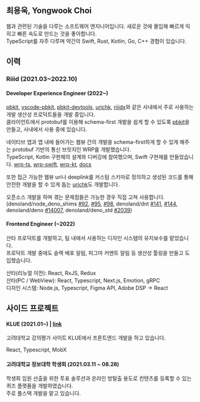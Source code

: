 ## 최용욱, Yongwook Choi

웹과 관련된 기술을 다루는 소프트웨어 엔지니어입니다. 새로운 것에 몰입해 빠르게 익히고 빠른 속도로 만드는 것을 좋아합니다.  
TypeScript를 자주 다루며 약간의 Swift, Rust, Kotlin, Go, C++ 경험이 있습니다.  

## 이력

### Riiid (2021.03~2022.10)

#### Developer Experience Engineer (2022~)

[pbkit](https://github.com/pbkit/pbkit), [vscode-pbkit](https://github.com/pbkit/vscode-pbkit), [pbkit-devtools](https://github.com/pbkit/pbkit-devtools), [urichk](https://github.com/riiid/urichk), [riiidx](https://github.com/riiid/riiidx)와 같은 사내에서 주로 사용하는 개발 생산성 프로덕트들을 개발 중입니다.  
클라이언트에서 protobuf를 이용해 schema-first 개발을 쉽게 할 수 있도록 [pbkit](https://github.com/pbkit)을 만들고, 사내에서 사용 중에 있습니다.  

네이티브 앱과 앱 내에 들어가는 웹뷰 간의 개발을 schema-first하게 할 수 있게 해주는 protobuf 기반의 통신 브릿지인 WRP를 개발했습니다.  
TypeScript, Kotlin 구현체의 설계와 디버깅에 참여했으며, Swift 구현체를 만들었습니다. [wrp-ts](https://github.com/pbkit/wrp-ts), [wrp-swift](https://github.com/pbkit/wrp-swift), [wrp-kt](https://github.com/pbkit/wrp-kt), [docs](https://wrp.deno.dev)  

또한 접근 가능한 웹뷰 uri나 deeplink를 커스텀 스키마로 정의하고 생성된 코드를 통해 안전한 개발을 할 수 있게 돕는 [urichk](https://github.com/riiid/urichk)도 개발합니다.

오픈소스 개발을 하며 겪는 문제점들은 가능한 경우 직접 고쳐 사용합니다. \
(denoland/node_deno_shims [#92](https://github.com/denoland/node_deno_shims/pull/92), [#95](https://github.com/denoland/node_deno_shims/pull/95), [#98](https://github.com/denoland/node_deno_shims/pull/98), denoland/dnt [#141](https://github.com/denoland/dnt/pull/141), [#144](https://github.com/denoland/dnt/pull/144), denoland/deno [#14007](https://github.com/denoland/deno/pull/14007), denoland/deno_std [#2039](https://github.com/denoland/deno_std/pull/2039))

#### Frontend Engineer (~2022)

산타 프로덕트를 개발하고, 팀 내에서 사용하는 디자인 시스템의 유지보수를 맡았습니다.\
프로덕트 개발 중에도 슬랙 배포 알림, 피그마 커멘트 알림 등 생산성 툴링을 만들고 도입했습니다.

산타(리뉴얼 이전): React, RxJS, Redux  
산타(PC / WebView): React, Typescript, Next.js, Emotion, gRPC  
디자인 시스템: Node.js, Typescript, Figma API, Adobe DSP -> React

## 사이드 프로젝트

#### KLUE (2021.01~) | [link](https://klue.kr)

고려대학교 강의평가 사이트 KLUE에서 프론트엔드 개발을 하고 있습니다.

React, Typescript, MobX

#### 고려대학교 정보대학 학생회 (2021.03.11 ~ 08.28)

학생회 임원 선출을 위한 투표 솔루션과 온라인 방탈출 용도로 컨텐츠를 등록할 수 있는 퀴즈 플랫폼을 개발하였습니다. \
주로 풀스택 개발을 맡고 있습니다.
